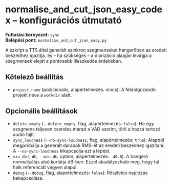 # normalise_and_cut_json_easy_codex – konfigurációs útmutató

**Futtatási környezet:** `sync`  
**Belépési pont:** `normalise_and_cut_json_easy.py`

A szkript a TTS által generált szinkron szegmenseket hangerőben az eredeti beszédhez igazítja, és – ha szükséges – a diarizáció alapján levágja a szegmensek elejét a pontosabb illeszkedés érdekében.

## Kötelező beállítás
- `project_name` (pozícionális, alapértelmezés: nincs): A feldolgozandó projekt neve a `workdir` alatt.

## Opcionális beállítások
- `delete_empty` (`--delete_empty`, flag, alapértelmezés: `false`): Ha egy szegmens teljesen csendes marad a VAD szerint, törli a hozzá tartozó audió fájlt.
- `sync_loudness` (`--no-sync-loudness`, flag, alapértelmezés: `true`): Alapból megpróbálja a generált darabok RMS-ét az eredeti beszédhez igazítani. A `--no-sync-loudness` kikapcsolja ezt a lépést.
- `min_db` (`-db`, `--min_db`, option, alapértelmezés: `-40.0`): A hangerő normalizálás alsó korlátja dB-ben. Ezzel akadályozható meg, hogy túl halk referenciát vegyen alapul.
- `debug` (`--debug`, flag, alapértelmezés: `false`): Részletes naplózás bekapcsolása.
